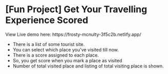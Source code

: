 <h1>[Fun Project] Get Your Travelling Experience Scored</h1>
<p>View Live demo here: https://frosty-mcnulty-3f5c2b.netlify.app/</p>
<ul>
  <li>There is a list of some tourist site.</li>
  <li>You can select which place you've visited till now.</li>
  <li>There is a score assigned to each place.</li>
  <li>So, you get score when you mark a place as visited</li>
  <li>Number of total visited place and listing of total visiting place is shown.</li>
</ul>

